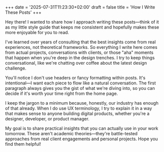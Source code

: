+++
date = '2025-07-31T11:23:30+02:00'
draft = false
title = 'How I Write These Posts'
+++

Hey there! I wanted to share how I approach writing these posts—think of it as my little style guide that keeps me consistent and hopefully makes these more enjoyable for you to read.

I've learned over years of consulting that the best insights come from real experiences, not theoretical frameworks. So everything I write here comes from actual projects, conversations with clients, or those "aha" moments that happen when you're deep in the design trenches. I try to keep things conversational, like we're chatting over coffee about the latest design challenge.

You'll notice I don't use headers or fancy formatting within posts. It's intentional—I want each piece to flow like a natural conversation. The first paragraph always gives you the gist of what we're diving into, so you can decide if it's worth your time right from the home page.

I keep the jargon to a minimum because, honestly, our industry has enough of that already. When I do use UX terminology, I try to explain it in a way that makes sense to anyone building digital products, whether you're a designer, developer, or product manager.

My goal is to share practical insights that you can actually use in your work tomorrow. These aren't academic theories—they're battle-tested approaches from real client engagements and personal projects. Hope you find them helpful!
